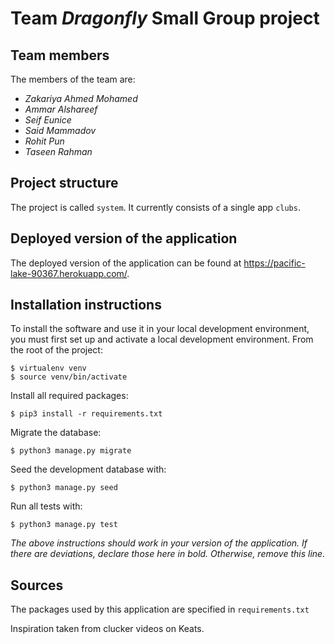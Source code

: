 # Team *Dragonfly* Small Group project

## Team members
The members of the team are:
- *Zakariya Ahmed Mohamed*
- *Ammar Alshareef*
- *Seif Eunice*
- *Said Mammadov*
- *Rohit Pun*
- *Taseen Rahman*

## Project structure
The project is called `system`.  It currently consists of a single app `clubs`.

## Deployed version of the application
The deployed version of the application can be found at https://pacific-lake-90367.herokuapp.com/.

## Installation instructions
To install the software and use it in your local development environment, you must first set up and activate a local development environment.  From the root of the project:

```
$ virtualenv venv
$ source venv/bin/activate
```

Install all required packages:

```
$ pip3 install -r requirements.txt
```

Migrate the database:

```
$ python3 manage.py migrate
```

Seed the development database with:

```
$ python3 manage.py seed
```

Run all tests with:
```
$ python3 manage.py test
```

*The above instructions should work in your version of the application.  If there are deviations, declare those here in bold.  Otherwise, remove this line.*

## Sources
The packages used by this application are specified in `requirements.txt`

Inspiration taken from clucker videos on Keats.

